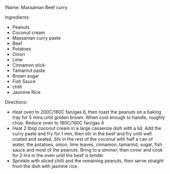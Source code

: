 !Name: Massaman Beef curry

Ingredients:
- Peanuts
- Coconut cream
- Massaman curry paste
- Beef
- Potatoes
- Onion
- Lime
- Cinnamon stick
- Tamarind paste
- Brown sugar
- Fish Sauce
- chilli
- Jasmine Rice

Directions:
- Heat oven to 200C/180C fan/gas 6, then roast the peanuts on a baking tray for 5 mins until golden brown. When cool enough to handle, roughly chop. Reduce oven to 180C/160C fan/gas 4
- Heat 2 tbsp coconut cream in a large casserole dish with a lid. Add the curry paste and fry for 1 min, then stir in the beef and fry until well coated and sealed. Stir in the rest of the coconut with half a can of water, the potatoes, onion, lime leaves, cinnamon, tamarind, sugar, fish sauce and most of the peanuts. Bring to a simmer, then cover and cook for 2 hrs in the oven until the beef is tender
- Sprinkle with sliced chilli and the remaining peanuts, then serve straight from the dish with jasmine rice.
